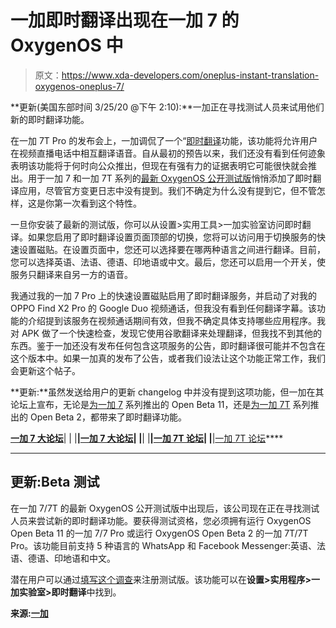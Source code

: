 # 一加即时翻译出现在一加 7 的 OxygenOS 中

> 原文：<https://www.xda-developers.com/oneplus-instant-translation-oxygenos-oneplus-7/>

**更新(美国东部时间 3/25/20 @下午 2:10):**一加正在寻找测试人员来试用他们新的即时翻译功能。

在一加 7T Pro 的发布会上，一加调侃了一个“[即时翻译](https://www.xda-developers.com/oneplus-working-instant-translation-feature-video-calls/)功能，该功能将允许用户在视频直播电话中相互翻译语音。自从最初的预告以来，我们还没有看到任何迹象表明该功能将于何时向公众推出，但现在有强有力的证据表明它可能很快就会推出。用于一加 7 和一加 7T 系列的[最新 OxygenOS 公开测试版](https://www.xda-developers.com/oneplus-7-pro-oxygen-os-open-beta-11-oneplus-7t-beta-2/)悄悄添加了即时翻译应用，尽管官方变更日志中没有提到。我们不确定为什么没有提到它，但不管怎样，这是你第一次看到这个特性。

一旦你安装了最新的测试版，你可以从设置>实用工具>一加实验室访问即时翻译。如果您启用了即时翻译设置页面顶部的切换，您将可以访问用于切换服务的快速设置磁贴。在设置页面中，您还可以选择要在哪两种语言之间进行翻译。目前，您可以选择英语、法语、德语、印地语或中文。最后，您还可以启用一个开关，使服务只翻译来自另一方的语音。

我通过我的一加 7 Pro 上的快速设置磁贴启用了即时翻译服务，并启动了对我的 OPPO Find X2 Pro 的 Google Duo 视频通话，但我没有看到任何翻译字幕。该功能的介绍提到该服务在视频通话期间有效，但我不确定具体支持哪些应用程序。我对 APK 做了一个快速检查，发现它使用谷歌翻译来处理翻译，但我找不到其他的东西。鉴于一加还没有发布任何包含这项服务的公告，即时翻译很可能并不包含在这个版本中。如果一加真的发布了公告，或者我们设法让这个功能正常工作，我们会更新这个帖子。

**更新:**虽然发送给用户的更新 changelog 中并没有提到这项功能，但一加在其论坛上宣布，无论是[为一加 7](https://forums.oneplus.com/threads/oxygenos-open-beta-11-for-the-oneplus-7-pro-and-7.1202558/) 系列推出的 Open Beta 11，还是[为一加 7T](https://forums.oneplus.com/threads/oxygen-os-open-beta-2-for-the-oneplus-7t-and-oneplus-7t-pro.1202443/) 系列推出的 Open Beta 2，都带来了即时翻译功能。

**[一加 7 大论坛](https://forum.xda-developers.com/oneplus-7)**| | |**|[一加 7 大论坛](https://forum.xda-developers.com/oneplus-7-pro)| |**| |**|[一加 7T 论坛](https://forum.xda-developers.com/oneplus-7t)| |**|[一加 7T 论坛](https://forum.xda-developers.com/7t-pro)****

* * *

## 更新:Beta 测试

在一加 7/7T 的最新 OxygenOS 公开测试版中出现后，该公司现在正在寻找测试人员来尝试新的即时翻译功能。要获得测试资格，您必须拥有运行 OxygenOS Open Beta 11 的一加 7/7 Pro 或运行 OxygenOS Open Beta 2 的一加 7T/7T Pro。该功能目前支持 5 种语言的 WhatsApp 和 Facebook Messenger:英语、法语、德语、印地语和中文。

潜在用户可以通过[填写这个调查](https://zh.surveymonkey.com/r/P6FGHMT)来注册测试版。该功能可以在**设置>实用程序>一加实验室>即时翻译**中找到。

**来源:[一加](https://forums.oneplus.com/threads/instant-translation-is-launching-soon-be-the-first-to-try-it.1200951/)**
